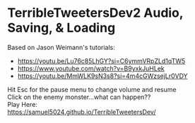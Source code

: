 # TerribleTweetersDev2 Audio, Saving, & Loading
Based on Jason Weimann's tutorials:
- https://youtu.be/Lu76c85LhGY?si=C6ymmVRpZLd1qTW5  
- https://www.youtube.com/watch?v=B9yxkJuHLek  
- https://youtu.be/MmWLK9sN3s8?si=4m4cGWzsejLr0VDY
 
Hit Esc for the pause menu to change volume and resume  
Click on the enemy monster...what can happen??  
Play Here:  
https://samuel5024.github.io/TerribleTweetersDev/  
